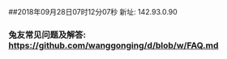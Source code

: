 ##2018年09月28日07时12分07秒 新址: 142.93.0.90
### 兔友常见问题及解答: https://github.com/wanggonging/d/blob/w/FAQ.md
